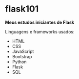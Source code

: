 # flask101
**Meus estudos iniciantes de Flask**
 
Linguagens e frameworks usados:
* HTML
* CSS
* JavaScript
* Bootstrap
* Python
* Flask
* SQL

